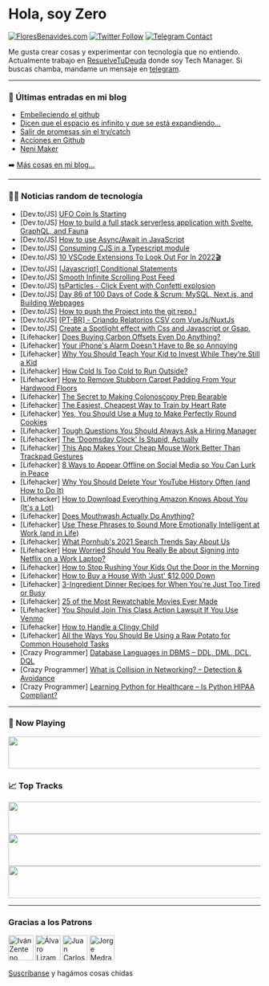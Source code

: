 # Hola, soy Zero

[![FloresBenavides.com](https://img.shields.io/website?down_message=oops&label=MiBlog&style=for-the-badge&up_message=online&url=https%3A%2F%2Ffloresbenavides.com)](https://floresbenavides.com) [![Twitter Follow](https://img.shields.io/twitter/follow/ZeroDragon?color=%231DA1F2&label=Follow&logo=twitter&logoColor=ffffff&style=for-the-badge)](https://twitter.com/zerodragon) [![Telegram Contact](https://img.shields.io/badge/escr%C3%ADbeme-ZeroDragon-%2326A5E4?style=for-the-badge&logo=telegram)](https://t.me/zerodragon)

Me gusta crear cosas y experimentar con tecnología que no entiendo.
Actualmente trabajo en [ResuelveTuDeuda](http://github.com/resuelve) donde soy Tech Manager.
Si buscas chamba, mandame un mensaje en [telegram](https://t.me/zerodragon).

---

### 📕 Últimas entradas en mi blog
<!-- BLOG-POST-LIST:START -->
- [Embelleciendo el github](https://floresbenavides.com/embelleciendo-el-github/)
- [Dicen que el espacio es infinito y que se está expandiendo…](https://floresbenavides.com/dicen-que-el-espacio-es-infinito-y-que-se-esta-expandiendo/)
- [Salir de promesas sin el try/catch](https://floresbenavides.com/salir-de-promesas-sin-el-try-catch/)
- [Acciones en Github](https://floresbenavides.com/acciones-en-github/)
- [Neni Maker](https://floresbenavides.com/neni-maker/)
<!-- BLOG-POST-LIST:END -->

➡️ [Más cosas en mi blog...](https://floresbenavides.com)

---

### 👨‍💻 Noticias random de tecnología
<!-- TECH-POSTS:START -->
- [Dev.to/JS] [UFO Coin Is Starting](https://dev.to/sreehari521/ufo-coin-starting-4b2c)
- [Dev.to/JS] [How to build a full stack serverless application with Svelte, GraphQL, and Fauna](https://dev.to/shadid12/how-to-build-a-full-stack-serverless-application-with-svelte-graphql-and-fauna-5427)
- [Dev.to/JS] [How to use Async/Await in JavaScript](https://dev.to/ahmedgmurtaza/how-to-use-asyncawait-in-javascript-5c1m)
- [Dev.to/JS] [Consuming CJS in a Typescript module](https://dev.to/louisgv/consuming-cjs-in-a-typescript-module-5402)
- [Dev.to/JS] [10 VSCode Extensions To Look Out For In 2022🎬](https://dev.to/alexomeyer/10-vscode-extensions-to-look-out-for-in-2022-4k42)
- [Dev.to/JS] [[Javascript] Conditional Statements](https://dev.to/joylee/javascript-conditional-statements-41c3)
- [Dev.to/JS] [Smooth Infinite Scrolling Post Feed](https://dev.to/valeriavg/smooth-infinite-scrolling-post-feed-5c37)
- [Dev.to/JS] [tsParticles - Click Event with Confetti explosion](https://dev.to/matteobruni/tsparticles-click-event-with-confetti-explosion-1e42)
- [Dev.to/JS] [Day 86 of 100 Days of Code &amp; Scrum: MySQL, Next.js, and Building Webpages](https://dev.to/rammina/day-86-of-100-days-of-code-scrum-mysql-nextjs-and-building-webpages-1833)
- [Dev.to/JS] [How to push the Project into the git repo.!](https://dev.to/carnato/how-to-push-the-project-into-the-git-repo-2fa2)
- [Dev.to/JS] [[PT-BR] - Criando Relatorios CSV com VueJs/NuxtJs](https://dev.to/em1dio/pt-br-criando-relatorios-csv-com-vuejsnuxtjs-5ech)
- [Dev.to/JS] [Create a Spotlight effect with Css and Javascript or Gsap.](https://dev.to/vanaf1979/create-a-spotlight-effect-with-css-and-javascript-or-gsap-3mp)
- [Lifehacker] [Does Buying Carbon Offsets Even Do Anything?](https://lifehacker.com/does-buying-carbon-offets-even-do-anything-1848418530)
- [Lifehacker] [Your iPhone&#39;s Alarm Doesn&#39;t Have to Be so Annoying](https://lifehacker.com/your-iphones-alarm-doesnt-have-to-be-so-annoying-1848417806)
- [Lifehacker] [Why You Should Teach Your Kid to Invest While They’re Still a Kid](https://lifehacker.com/why-you-should-teach-your-kid-to-invest-while-they-re-s-1848419512)
- [Lifehacker] [How Cold Is Too Cold to Run Outside?](https://lifehacker.com/how-cold-is-too-cold-to-run-outside-1848412600)
- [Lifehacker] [How to Remove Stubborn Carpet Padding From Your Hardwood Floors](https://lifehacker.com/how-to-remove-stubborn-carpet-padding-from-your-hardwoo-1848415560)
- [Lifehacker] [The Secret to Making Colonoscopy Prep Bearable](https://lifehacker.com/the-secret-to-making-colonoscopy-prep-less-shitty-1848416858)
- [Lifehacker] [The Easiest, Cheapest Way to Train by Heart Rate](https://lifehacker.com/the-easiest-cheapest-way-to-train-by-heart-rate-1848418584)
- [Lifehacker] [Yes, You Should Use a Mug to Make Perfectly Round Cookies](https://lifehacker.com/yes-you-should-use-a-mug-to-make-perfectly-round-cooki-1848417098)
- [Lifehacker] [Tough Questions You Should Always Ask a Hiring Manager](https://lifehacker.com/tough-questions-you-should-always-ask-a-hiring-manager-1848418098)
- [Lifehacker] [The &#39;Doomsday Clock&#39; Is Stupid, Actually](https://lifehacker.com/the-doomsday-clock-is-stupid-actually-1848414345)
- [Lifehacker] [This App Makes Your Cheap Mouse Work Better Than Trackpad Gestures](https://lifehacker.com/this-app-makes-your-cheap-mouse-work-better-than-trackp-1848416099)
- [Lifehacker] [8 Ways to Appear Offline on Social Media so You Can Lurk in Peace](https://lifehacker.com/8-ways-to-appear-offline-on-social-media-so-you-can-lur-1848409325)
- [Lifehacker] [Why You Should Delete Your YouTube History Often &lpar;and How to Do It&rpar;](https://lifehacker.com/why-you-should-delete-your-youtube-history-often-and-h-1848414082)
- [Lifehacker] [How to Download Everything Amazon Knows About You &lpar;It&#39;s a Lot&rpar;](https://lifehacker.com/how-to-download-everything-amazon-knows-about-you-its-1848412242)
- [Lifehacker] [Does Mouthwash Actually Do Anything?](https://lifehacker.com/does-mouthwash-actually-do-anything-1848413256)
- [Lifehacker] [Use These Phrases to Sound More Emotionally Intelligent at Work &lpar;and in Life&rpar;](https://lifehacker.com/use-these-phrases-to-sound-more-emotionally-intelligent-1848412296)
- [Lifehacker] [What Pornhub&#39;s 2021 Search Trends Say About Us](https://lifehacker.com/what-pornhubs-2021-search-trends-say-about-us-1848412206)
- [Lifehacker] [How Worried Should You Really Be about Signing into Netflix on a Work Laptop?](https://lifehacker.com/everything-you-should-stop-doing-on-your-work-computer-1848411412)
- [Lifehacker] [How to Stop Rushing Your Kids Out the Door in the Morning](https://lifehacker.com/how-to-stop-rushing-your-kids-out-the-door-in-the-morni-1848411071)
- [Lifehacker] [How to Buy a House With &#39;Just&#39; $12,000 Down](https://lifehacker.com/how-to-buy-a-house-with-just-12-000-down-1848411297)
- [Lifehacker] [3-Ingredient Dinner Recipes for When You&#39;re Just Too Tired or Busy](https://lifehacker.com/3-ingredient-dinner-recipes-for-when-youre-just-too-tir-1848410136)
- [Lifehacker] [25 of the Most Rewatchable Movies Ever Made](https://lifehacker.com/25-of-the-most-rewatchable-movies-ever-made-1848407208)
- [Lifehacker] [You Should Join This Class Action Lawsuit If You Use Venmo](https://lifehacker.com/you-should-join-this-class-action-lawsuit-against-venmo-1848410390)
- [Lifehacker] [How to Handle a Clingy Child](https://lifehacker.com/how-to-handle-a-clingy-child-1848408766)
- [Lifehacker] [All the Ways You Should Be Using a Raw Potato for Common Household Tasks](https://lifehacker.com/all-the-ways-you-should-be-using-a-raw-potato-for-commo-1848409591)
- [Crazy Programmer] [Database Languages in DBMS – DDL, DML, DCL, DQL](https://www.thecrazyprogrammer.com/2022/01/database-languages.html)
- [Crazy Programmer] [What is Collision in Networking? – Detection &amp; Avoidance](https://www.thecrazyprogrammer.com/2022/01/collision-in-networking.html)
- [Crazy Programmer] [Learning Python for Healthcare – Is Python HIPAA Compliant?](https://www.thecrazyprogrammer.com/2022/01/learning-python-for-healthcare.html)<!-- TECH-POSTS:END -->

---

### 🎵 Now Playing
<a href="https://spotify-now-playing-dun.vercel.app/now-playing?open"><img src="https://spotify-now-playing-dun.vercel.app/now-playing" width="540" height="64"></a>

### 📈 Top Tracks
<a href="https://spotify-now-playing-dun.vercel.app/top-tracks?i=1&open"><img src="https://spotify-now-playing-dun.vercel.app/top-tracks?i=1" width="540" height="64"></a>
<a href="https://spotify-now-playing-dun.vercel.app/top-tracks?i=2&open"><img src="https://spotify-now-playing-dun.vercel.app/top-tracks?i=2" width="540" height="64"></a>
<a href="https://spotify-now-playing-dun.vercel.app/top-tracks?i=3&open"><img src="https://spotify-now-playing-dun.vercel.app/top-tracks?i=3" width="540" height="64"></a>

---

### Gracias a los Patrons
[<img src="https://avatars.githubusercontent.com/u/243380?v=4" alt="Iván Zenteno" width="50px">](https://github.com/k001) [<img src="https://avatars.githubusercontent.com/u/19955639?v=4" alt="Álvaro Lizama" width="50px">](https://github.com/alvarolizama) [<img src="https://avatars.githubusercontent.com/u/2718753?v=4" alt="Juan Carlos Ruiz" width="50px">](https://github.com/JuanCrg90) [<img src="https://avatars.githubusercontent.com/u/37025?v=4" alt="Jorge Medrano" width="50px">](https://github.com/h1pp1e) 

[Suscríbanse](https://www.patreon.com/zerodragon) y hagámos cosas chidas

